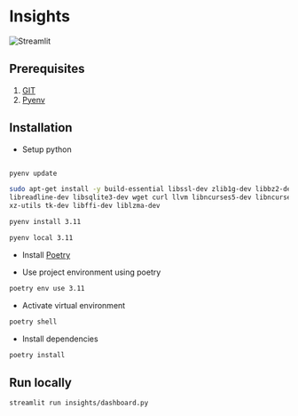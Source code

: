 # Insights

![Streamlit](https://encrypted-tbn0.gstatic.com/images?q=tbn:ANd9GcQ7_90yUni3jBuNFSiaJkwNs8SDbHX2t_3uAg&s)

## Prerequisites

1. [GIT](https://git-scm.com/downloads)
2. [Pyenv](https://github.com/pyenv/pyenv#getting-pyenv)

## Installation

* Setup python

```zsh

pyenv update

sudo apt-get install -y build-essential libssl-dev zlib1g-dev libbz2-dev \
libreadline-dev libsqlite3-dev wget curl llvm libncurses5-dev libncursesw5-dev \
xz-utils tk-dev libffi-dev liblzma-dev

pyenv install 3.11

pyenv local 3.11
```

* Install [Poetry](https://python-poetry.org/docs/)

* Use project environment using poetry

```zsh
poetry env use 3.11
```

* Activate virtual environment

```zsh
poetry shell
```

* Install dependencies

```zsh
poetry install
```

## Run locally

```zsh
streamlit run insights/dashboard.py
```
